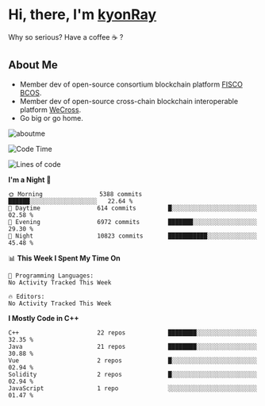 # Hi, there, I'm [kyonRay](https://kyonRay.github.io)

Why so serious? Have a coffee ☕️ ?

## About Me

- Member dev of open-source consortium blockchain platform [FISCO BCOS](https://github.com/FISCO-BCOS).
- Member dev of open-source cross-chain blockchain interoperable platform [WeCross](https://github.com/WeBankBlockchain/WeCross).
- Go big or go home.

![aboutme](https://github-readme-stats.vercel.app/api?username=kyonRay&count_private=true&show_icons=true)

<!-- ![top-langs](https://github-readme-stats.vercel.app/api/top-langs/?username=kyonRay&layout=compact&hide=shell,html) -->

<!--START_SECTION:waka-->
![Code Time](http://img.shields.io/badge/Code%20Time-327%20hrs%2039%20mins-blue)

![Lines of code](https://img.shields.io/badge/From%20Hello%20World%20I%27ve%20Written-15.4%20million%20lines%20of%20code-blue)

**I'm a Night 🦉** 

```text
🌞 Morning                5388 commits        ██████░░░░░░░░░░░░░░░░░░░   22.64 % 
🌆 Daytime                614 commits         █░░░░░░░░░░░░░░░░░░░░░░░░   02.58 % 
🌃 Evening                6972 commits        ███████░░░░░░░░░░░░░░░░░░   29.30 % 
🌙 Night                  10823 commits       ███████████░░░░░░░░░░░░░░   45.48 % 
```


📊 **This Week I Spent My Time On** 

```text
💬 Programming Languages: 
No Activity Tracked This Week

🔥 Editors: 
No Activity Tracked This Week
```

**I Mostly Code in C++** 

```text
C++                      22 repos            ████████░░░░░░░░░░░░░░░░░   32.35 % 
Java                     21 repos            ████████░░░░░░░░░░░░░░░░░   30.88 % 
Vue                      2 repos             █░░░░░░░░░░░░░░░░░░░░░░░░   02.94 % 
Solidity                 2 repos             █░░░░░░░░░░░░░░░░░░░░░░░░   02.94 % 
JavaScript               1 repo              ░░░░░░░░░░░░░░░░░░░░░░░░░   01.47 % 
```




<!--END_SECTION:waka-->
